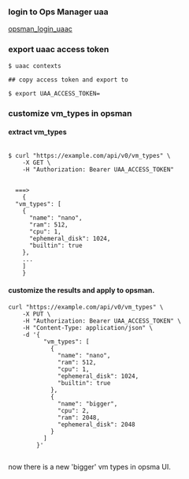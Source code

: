 ### login to Ops Manager uaa
[opsman_login_uaac](opsman_login_uaac.md)


### export uaac access token

```
$ uaac contexts

## copy access token and export to 

$ export UAA_ACCESS_TOKEN=

```

### customize vm_types in opsman
#### extract vm_types
```

$ curl "https://example.com/api/v0/vm_types" \
    -X GET \
    -H "Authorization: Bearer UAA_ACCESS_TOKEN"
   
   
  ===> 
    {
  "vm_types": [
    {
      "name": "nano",
      "ram": 512,
      "cpu": 1,
      "ephemeral_disk": 1024,
      "builtin": true
    },
    ...
    ]
    }
  ```

#### customize the results and apply to opsman.

```
curl "https://example.com/api/v0/vm_types" \
    -X PUT \
    -H "Authorization: Bearer UAA_ACCESS_TOKEN" \
    -H "Content-Type: application/json" \
    -d '{
          "vm_types": [
            {
              "name": "nano",
              "ram": 512,
              "cpu": 1,
              "ephemeral_disk": 1024,
              "builtin": true
            },
            {
              "name": "bigger",
              "cpu": 2,
              "ram": 2048,
              "ephemeral_disk": 2048
            }
          ]
        }'
  
```

now there is a new 'bigger' vm types in opsma UI.
    
